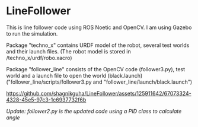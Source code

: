 # LineFollower
This is line follower code using ROS Noetic and OpenCV. I am using Gazebo to run the simulation.

Package "techno_x" contains URDF model of the robot, several test worlds and their launch files.
(The robot model is stored in /techno_x/urdf/robo.xacro)

Package "follower_line" consists of the OpenCV code (follower3.py), test world and a launch file to open the world (black.launch)
("follower_line/scripts/follower3.py      and      "follower_line/launch/black.launch")




https://github.com/shagnikguha/LineFollower/assets/125911642/67073324-4328-45e5-97c3-1c6937732f6b



*Update: follower2.py is the updated code using a PID class to calculate angle*

